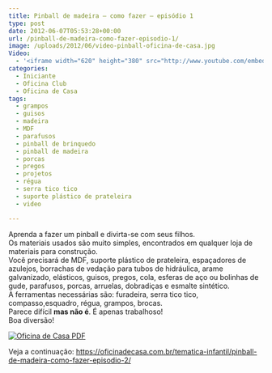 ```yaml
---
title: Pinball de madeira – como fazer – episódio 1
type: post
date: 2012-06-07T05:53:28+00:00
url: /pinball-de-madeira-como-fazer-episodio-1/
image: /uploads/2012/06/video-pinball-oficina-de-casa.jpg
Video:
  - '<iframe width="620" height="380" src="http://www.youtube.com/embed/Vq2_NfhCwi8?wmode=transparent" frameborder="0" allowfullscreen></iframe>'
categories:
  - Iniciante
  - Oficina Club
  - Oficina de Casa
tags:
  - grampos
  - guisos
  - madeira
  - MDF
  - parafusos
  - pinball de brinquedo
  - pinball de madeira
  - porcas
  - pregos
  - projetos
  - régua
  - serra tico tico
  - suporte plástico de prateleira
  - video

---
```

Aprenda a fazer um pinball e divirta-se com seus filhos.  
Os materiais usados são muito simples, encontrados em qualquer loja de materiais para construção.  
Você precisará de MDF, suporte plástico de prateleira, espaçadores de azulejos, borrachas de vedação para tubos de hidráulica, arame galvanizado, elásticos, guisos, pregos, cola, esferas de aço ou bolinhas de gude, parafusos, porcas, arruelas, dobradiças e esmalte sintético.  
A ferramentas necessárias são: furadeira, serra tico tico, compasso,esquadro, régua, grampos, brocas.  
Parece difícil **mas não é**. É apenas trabalhoso!  
Boa diversão!

[![Oficina de Casa PDF][1]][2]

Veja a continuação: <a href="_wp_link_placeholder" data-wplink-edit="true">https://oficinadecasa.com.br/tematica-infantil/pinball-de-madeira-como-fazer-episodio-2/</a>

 [1]: /uploads/pdf/download-pdf.png
 [2]: /uploads/pdf/pinball.pdf "Faça o download do PDF"
